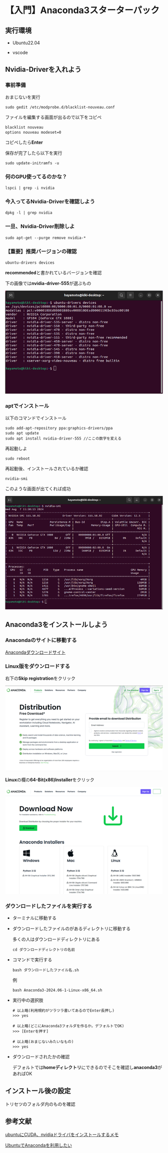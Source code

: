 # 【入門】Anaconda3スターターパック

## 実行環境

- Ubuntu22.04

- vscode

## Nvidia-Driverを入れよう

### 事前準備

おまじないを実行

```java:ターミナル
sudo gedit /etc/modprobe.d/blacklist-nouveau.conf
```

ファイルを編集する画面が出るので以下をコピペ

```java:ターミナル
blacklist nouveau
options nouveau modeset=0
```

コピペしたら**Enter**

保存が完了したら以下を実行

```java:ターミナル
sudo update-initramfs -u
```

### 何のGPU使ってるのかな？

```java:ターミナル
lspci | grep -i nvidia
```

### 今入ってるNvidia-Driverを確認しよう

```java:ターミナル
dpkg -l | grep nvidia
```

### 一旦、Nvidia-Driver削除しよ

```java:ターミナル
sudo apt-get --purge remove nvidia-*
```

### 【重要】推奨バージョンの確認

```java:ターミナル
ubuntu-drivers devices
```

**recommended**と書かれているバージョンを確認

下の画像では**nvidia-driver-555**が選ぶもの

![nvidia](notouch/img/nvidia.png)

### aptでインストール

以下のコマンドでインストール

```java:ターミナル
sudo add-apt-repository ppa:graphics-drivers/ppa
sudo apt update
sudo apt install nvidia-driver-555 //ここの数字を変える
```

再起動しよ

```java:ターミナル
sudo reboot
```

再起動後、インストールされているか確認

```java:ターミナル
nvidia-smi
```

このような画面が出てくれば成功

![nvidia](notouch/img/nvidia2.png)

## Anaconda3をインストールしよう

### Anacondaのサイトに移動する

[Anacondaダウンロードサイト](https://www.anaconda.com/download)

### Linux版をダウンロードする

右下の**Skip registration**をクリック

![download1](notouch/img/download1.png)

**Linux**の欄の**64-Bit(x86)Installer**をクリック

![download2](notouch/img/download2.png)

### ダウンロードしたファイルを実行する

- ターミナルに移動する

- ダウンロードしたファイルのがあるディレクトリに移動する

  多くの人はダウンロードディレクトリにある

    ```java:ターミナル
    cd ダウンロードディレクトリの名前
    ```

- コマンドで実行する

  ```java:ターミナル
  bash ダウンロードしたファイル名.sh
  ```

  例

  ```java:ターミナル
  bash Anaconda3-2024.06-1-Linux-x86_64.sh
  ```

- 実行中の選択肢

  ```java:ターミナル
  # 以上略(利用規約がツラツラ書いてあるのでEnter長押し)
  >>> yes

  # 以上略(どこにAnaconda3フォルダを作るか。デフォルトでOK)
  >>> [Enterを押す]

  # 以上略(おまじないみたいなもの)
  >>> yes
  ```

- ダウンロードされたかの確認

  デフォルトでは**homeディレクトリ**にできるのでそこを確認し**anaconda3**があればOK

## インストール後の設定

トリセツのフォルダ内のものを確認

## 参考文献

[ubuntuにCUDA、nvidiaドライバをインストールするメモ](https://qiita.com/porizou1/items/74d8264d6381ee2941bd)

[UbuntuでAnacondaを利用したい](https://yu-ton-channel.hatenablog.com/entry/2023/04/28/155545)
